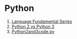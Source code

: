 # Python

1. [Language Fundamental Series](language-fundamentals-series/)
2. [Python 2 vs Python 3](language-fundamentals-series/python-2-vs-python-3-wip/)
3. [Python2and3code.py](language-fundamentals-series/python-2-vs-python-3-wip/python2and3code.py.md)

